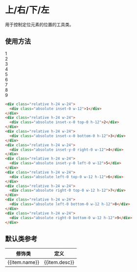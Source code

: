 # 上/右/下/左

用于控制定位元素的位置的工具类。

## 使用方法

<Example class="flex gap-4 flex-wrap">
  <div class="relative h-24 w-24 bg-surface">
    <div class="absolute inset-0 w-12 bg-secondary flex justify-center items-center rounded text-white">1</div>
  </div>
  <div class="relative h-24 w-24 bg-surface">
    <div class="absolute inset-x-0 top-0 h-12 bg-secondary flex justify-center items-center rounded text-white">2</div>
  </div>
  <div class="relative h-24 w-24 bg-surface">
    <div class="absolute inset-x-0 bottom-0 h-12 bg-secondary flex justify-center items-center rounded text-white">3</div>
  </div>
  <div class="relative h-24 w-24 bg-surface">
    <div class="absolute inset-y-0 right-0 w-12 bg-secondary flex justify-center items-center rounded text-white">4</div>
  </div>
  <div class="relative h-24 w-24 bg-surface">
    <div class="absolute inset-y-0 left-0 w-12 bg-secondary flex justify-center items-center rounded text-white">5</div>
  </div>
  <div class="relative h-24 w-24 bg-surface">
    <div class="absolute left-0 top-0 w-12 h-12 bg-secondary flex justify-center items-center rounded text-white">6</div>
  </div>
  <div class="relative h-24 w-24 bg-surface">
    <div class="absolute right-0 top-0 w-12 h-12 bg-secondary flex justify-center items-center rounded text-white">7</div>
  </div>
  <div class="relative h-24 w-24 bg-surface">
    <div class="absolute left-0 bottom-0 w-12 h-12 bg-secondary flex justify-center items-center rounded text-white">8</div>
  </div>
  <div class="relative h-24 w-24 bg-surface">
    <div class="absolute right-0 bottom-0 w-12 h-12 bg-secondary flex justify-center items-center rounded text-white">9</div>
  </div>
</Example>

```html
<div class="relative h-24 w-24">
  <div class="absolute inset-0 w-12">1</div>
</div>
<div class="relative h-24 w-24">
  <div class="absolute inset-x-0 top-0 h-12">2</div>
</div>
<div class="relative h-24 w-24">
  <div class="absolute inset-x-0 bottom-0 h-12">3</div>
</div>
<div class="relative h-24 w-24">
  <div class="absolute inset-y-0 right-0 w-12">4</div>
</div>
<div class="relative h-24 w-24">
  <div class="absolute inset-y-0 left-0 w-12">5</div>
</div>
<div class="relative h-24 w-24">
  <div class="absolute left-0 top-0 w-12 h-12">6</div>
</div>
<div class="relative h-24 w-24">
  <div class="absolute right-0 top-0 w-12 h-12">7</div>
</div>
<div class="relative h-24 w-24">
  <div class="absolute left-0 bottom-0 w-12 h-12">8</div>
</div>
<div class="relative h-24 w-24">
  <div class="absolute right-0 bottom-0 w-12 h-12">9</div>
</div>
```

## 默认类参考

<Example>
  <table class="table">
    <thead>
      <tr>
        <th>修饰类</th>
        <th>定义</th>
      </tr>
    </thead>
    <tbody>
      <tr v-for="item in positionJson">
        <td>{{item.name}}</td>
        <td>{{item.desc}}</td>
      </tr>
    </tbody>
   </table>
</Example>

<script setup>
  const positionJson = [
    {name: 'inset-0', desc: 'top: 0px; right: 0px; bottom: 0px; left: 0px;'},
    {name: 'inset-auto', desc: 'top: auto; right: auto; bottom: auto; left: auto;'},
    {name: 'inset-x-0', desc: 'left: 0px; right: 0px;'},
    {name: 'inset-y-0', desc: 'top: 0px; bottom: 0px;'},
    {name: 'top-0', desc: 'top: 0px;'},
    {name: 'right-0', desc: 'right: 0px;'},
    {name: 'bottom-0', desc: 'bottom: 0px;'},
    {name: 'left-0', desc: 'left: 0px;'},
    {name: 'top-full', desc: 'top: 100%;'},
    {name: 'right-full', desc: 'right: 100%;'},
    {name: 'bottom-full', desc: 'bottom: 100%;'},
    {name: 'left-full', desc: 'left: 100%;'},
    {name: 'top-auto', desc: 'top: auto;'},
    {name: 'right-auto', desc: 'right: auto;'},
    {name: 'bottom-auto', desc: 'bottom: auto;'},
    {name: 'left-auto', desc: 'left: auto;'},
  ]
</script>